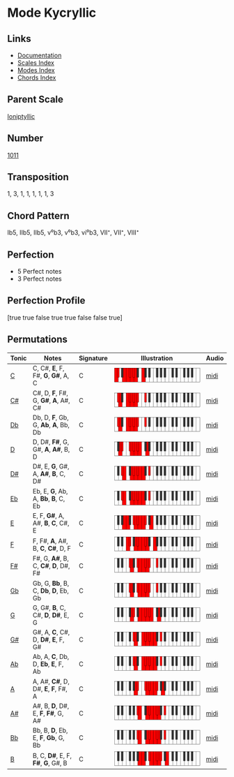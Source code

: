 # Mode Kycryllic

## Links

- [Documentation](README.md)
- [Scales Index](Scales.md)
- [Modes Index](Modes.md)
- [Chords Index](Chords.md)

## Parent Scale

[Ioniptyllic](ScaleIoniptyllic.md)

## Number

[1011](https://ianring.com/musictheory/scales/1011)

## Transposition

1, 3, 1, 1, 1, 1, 1, 3

## Chord Pattern

Ib5, IIb5, IIb5, v⁰b3, v⁰b3, vi⁰b3, VII⁺, VII⁺, VIII⁺

## Perfection

- 5 Perfect notes
- 3 Perfect notes

## Perfection Profile

[true true false true true false false true]

## Permutations

| Tonic | Notes | Signature | Illustration | Audio |
|-------|-------|-----------|--------------|-------|
| [C](ModeCNaturalKycryllic.md) | C, C#, **E**, F, F#, **G**, **G#**, A, C | C | ![CNaturalKycryllic](ModeCNaturalKycryllic.png) | [midi](https://github.com/edipermadi/music/blob/main/docs/ModeCNaturalKycryllic.mid?raw=true) |
| [C#](ModeCSharpKycryllic.md) | C#, D, **F**, F#, G, **G#**, **A**, A#, C# | C | ![CSharpKycryllic](ModeCSharpKycryllic.png) | [midi](https://github.com/edipermadi/music/blob/main/docs/ModeCSharpKycryllic.mid?raw=true) |
| [Db](ModeDFlatKycryllic.md) | Db, D, **F**, Gb, G, **Ab**, **A**, Bb, Db | C | ![DFlatKycryllic](ModeDFlatKycryllic.png) | [midi](https://github.com/edipermadi/music/blob/main/docs/ModeDFlatKycryllic.mid?raw=true) |
| [D](ModeDNaturalKycryllic.md) | D, D#, **F#**, G, G#, **A**, **A#**, B, D | C | ![DNaturalKycryllic](ModeDNaturalKycryllic.png) | [midi](https://github.com/edipermadi/music/blob/main/docs/ModeDNaturalKycryllic.mid?raw=true) |
| [D#](ModeDSharpKycryllic.md) | D#, E, **G**, G#, A, **A#**, **B**, C, D# | C | ![DSharpKycryllic](ModeDSharpKycryllic.png) | [midi](https://github.com/edipermadi/music/blob/main/docs/ModeDSharpKycryllic.mid?raw=true) |
| [Eb](ModeEFlatKycryllic.md) | Eb, E, **G**, Ab, A, **Bb**, **B**, C, Eb | C | ![EFlatKycryllic](ModeEFlatKycryllic.png) | [midi](https://github.com/edipermadi/music/blob/main/docs/ModeEFlatKycryllic.mid?raw=true) |
| [E](ModeENaturalKycryllic.md) | E, F, **G#**, A, A#, **B**, **C**, C#, E | C | ![ENaturalKycryllic](ModeENaturalKycryllic.png) | [midi](https://github.com/edipermadi/music/blob/main/docs/ModeENaturalKycryllic.mid?raw=true) |
| [F](ModeFNaturalKycryllic.md) | F, F#, **A**, A#, B, **C**, **C#**, D, F | C | ![FNaturalKycryllic](ModeFNaturalKycryllic.png) | [midi](https://github.com/edipermadi/music/blob/main/docs/ModeFNaturalKycryllic.mid?raw=true) |
| [F#](ModeFSharpKycryllic.md) | F#, G, **A#**, B, C, **C#**, **D**, D#, F# | C | ![FSharpKycryllic](ModeFSharpKycryllic.png) | [midi](https://github.com/edipermadi/music/blob/main/docs/ModeFSharpKycryllic.mid?raw=true) |
| [Gb](ModeGFlatKycryllic.md) | Gb, G, **Bb**, B, C, **Db**, **D**, Eb, Gb | C | ![GFlatKycryllic](ModeGFlatKycryllic.png) | [midi](https://github.com/edipermadi/music/blob/main/docs/ModeGFlatKycryllic.mid?raw=true) |
| [G](ModeGNaturalKycryllic.md) | G, G#, **B**, C, C#, **D**, **D#**, E, G | C | ![GNaturalKycryllic](ModeGNaturalKycryllic.png) | [midi](https://github.com/edipermadi/music/blob/main/docs/ModeGNaturalKycryllic.mid?raw=true) |
| [G#](ModeGSharpKycryllic.md) | G#, A, **C**, C#, D, **D#**, **E**, F, G# | C | ![GSharpKycryllic](ModeGSharpKycryllic.png) | [midi](https://github.com/edipermadi/music/blob/main/docs/ModeGSharpKycryllic.mid?raw=true) |
| [Ab](ModeAFlatKycryllic.md) | Ab, A, **C**, Db, D, **Eb**, **E**, F, Ab | C | ![AFlatKycryllic](ModeAFlatKycryllic.png) | [midi](https://github.com/edipermadi/music/blob/main/docs/ModeAFlatKycryllic.mid?raw=true) |
| [A](ModeANaturalKycryllic.md) | A, A#, **C#**, D, D#, **E**, **F**, F#, A | C | ![ANaturalKycryllic](ModeANaturalKycryllic.png) | [midi](https://github.com/edipermadi/music/blob/main/docs/ModeANaturalKycryllic.mid?raw=true) |
| [A#](ModeASharpKycryllic.md) | A#, B, **D**, D#, E, **F**, **F#**, G, A# | C | ![ASharpKycryllic](ModeASharpKycryllic.png) | [midi](https://github.com/edipermadi/music/blob/main/docs/ModeASharpKycryllic.mid?raw=true) |
| [Bb](ModeBFlatKycryllic.md) | Bb, B, **D**, Eb, E, **F**, **Gb**, G, Bb | C | ![BFlatKycryllic](ModeBFlatKycryllic.png) | [midi](https://github.com/edipermadi/music/blob/main/docs/ModeBFlatKycryllic.mid?raw=true) |
| [B](ModeBNaturalKycryllic.md) | B, C, **D#**, E, F, **F#**, **G**, G#, B | C | ![BNaturalKycryllic](ModeBNaturalKycryllic.png) | [midi](https://github.com/edipermadi/music/blob/main/docs/ModeBNaturalKycryllic.mid?raw=true) |
